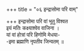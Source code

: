 +++
title = "०६ इन्द्रासोमा परि वाम्"

+++
इन्द्रासोमा परि वां भूतु विश्वत  
इयं मतिः कक्ष्याश्वेव वाजिना ।  
यां वां होत्रां परि हिणोमि मेधया-  
-इमा ब्रह्माणि नृपतीव जिन्वतम् ॥